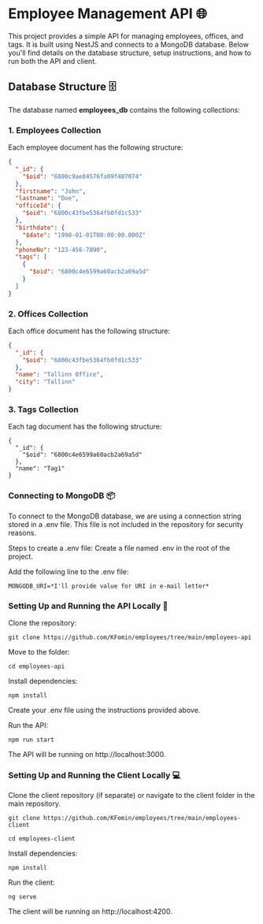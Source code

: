 # Employee Management API 🌐

This project provides a simple API for managing employees, offices, and tags. It is built using NestJS and connects to a MongoDB database. Below you'll find details on the database structure, setup instructions, and how to run both the API and client.

## Database Structure 🗄️

The database named **employees_db** contains the following collections:

### 1. Employees Collection

Each employee document has the following structure:

```json
{
  "_id": {
    "$oid": "6800c9ae84576fa09f487074"
  },
  "firstname": "John",
  "lastname": "Doe",
  "officeId": {
    "$oid": "6800c43fbe5364fb0fd1c533"
  },
  "birthdate": {
    "$date": "1990-01-01T00:00:00.000Z"
  },
  "phoneNo": "123-456-7890",
  "tags": [
    {
      "$oid": "6800c4e6599a60acb2a69a5d"
    }
  ]
}
```

### 2. Offices Collection

Each office document has the following structure:

```json
{
  "_id": {
    "$oid": "6800c43fbe5364fb0fd1c533"
  },
  "name": "Tallinn Office",
  "city": "Tallinn"
}
```

### 3. Tags Collection

Each tag document has the following structure:

```
{
  "_id": {
    "$oid": "6800c4e6599a60acb2a69a5d"
  },
  "name": "Tag1"
}
```

### Connecting to MongoDB 📦

To connect to the MongoDB database, we are using a connection string stored in a .env file. This file is not included in the repository for security reasons.

Steps to create a .env file:
Create a file named .env in the root of the project.

Add the following line to the .env file:

```
MONGODB_URI=*I'll provide value for URI in e-mail letter*
```

### Setting Up and Running the API Locally 🚀

Clone the repository:

```
git clone https://github.com/KFomin/employees/tree/main/employees-api
```

Move to the folder:

```
cd employees-api
```

Install dependencies:

```
npm install
```

Create your .env file using the instructions provided above.

Run the API:

```
npm run start
```

The API will be running on http://localhost:3000.

### Setting Up and Running the Client Locally 💻

Clone the client repository (if separate) or navigate to the client folder in the main repository.

```
git clone https://github.com/KFomin/employees/tree/main/employees-client
```

```
cd employees-client
```

Install dependencies:
```
npm install
```
Run the client:

```
ng serve
```
The client will be running on http://localhost:4200.
